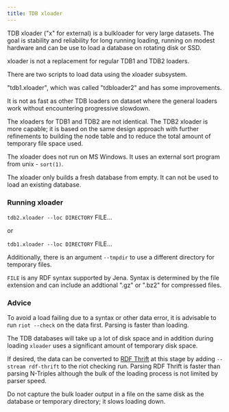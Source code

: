 ```yaml
---
title: TDB xloader
---
```


TDB xloader ("x" for external) is a bulkloader for very large datasets. The goal
is stability and reliability for long running loading, running on modest
hardware and can be use to load a database on rotating disk or SSD.

xloader is not a replacement for regular TDB1 and TDB2 loaders.

There are two scripts to load data using the xloader subsystem.

"tdb1.xloader", which was called "tdbloader2" and has some improvements.

It is not as fast as other TDB loaders on dataset where the general loaders work
without encountering progressive slowdown.

The xloaders for TDB1 and TDB2 are not identical. The TDB2 xloader is more
capable; it is based on the same design approach with further refinements to
building the node table and to reduce the total amount of temporary file space
used.

The xloader does not run on MS Windows. It uses an external sort program from
unix - `sort(1)`.

The xloader only builds a fresh database from empty.
It can not be used to load an existing database.

### Running xloader

`tdb2.xloader --loc DIRECTORY` FILE...

or

`tdb1.xloader --loc DIRECTORY` FILE...

Additionally, there is an argument `--tmpdir` to use a different directory for
temporary files.

`FILE` is any RDF syntax supported by Jena. Syntax is determined by the file
extension and can include an addtional ".gz" or ".bz2" for compressed files.

### Advice

To avoid a load failing due to a syntax or other data error, it is advisable to
run `riot --check` on the data first. Parsing is faster than loading.

The TDB databases will take up a lot of disk space and in addition during
loading `xloader` uses a significant amount of temporary disk space.

If desired, the data can be converted to [RDF Thrift](../io/rdf-binary.html) at
this stage by adding `--stream rdf-thrift` to the riot checking run.  Parsing
RDF Thrift is faster than parsing N-Triples although the bulk of the loading
process is not limited by parser speed.

Do not capture the bulk loader output in a file on the same disk as the database
or temporary directory; it slows loading down.
